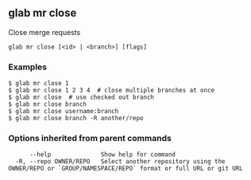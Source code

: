 ## glab mr close

Close merge requests

```
glab mr close [<id> | <branch>] [flags]
```

### Examples

```
$ glab mr close 1
$ glab mr close 1 2 3 4  # close multiple branches at once
$ glab mr close  # use checked out branch
$ glab mr close branch
$ glab mr close username:branch
$ glab mr close branch -R another/repo

```

### Options inherited from parent commands

```
      --help              Show help for command
  -R, --repo OWNER/REPO   Select another repository using the OWNER/REPO or `GROUP/NAMESPACE/REPO` format or full URL or git URL
```

